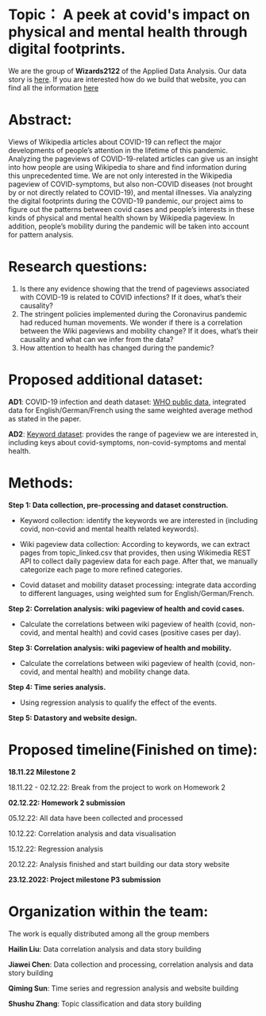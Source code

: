 # Topic： A peek at covid's impact on physical and mental health through digital footprints.

We are the group of **Wizards2122** of the Applied Data Analysis. Our data story is [here](https://futureson.github.io/Covidpageviews/). If you are interested how do we build that website, you can find all the information [here](https://github.com/futureson/Covidpageviews)

# Abstract:
Views of Wikipedia articles about COVID-19 can reflect the major developments of people’s attention in the lifetime of this pandemic. Analyzing the pageviews of COVID-19-related articles can give us an insight into how people are using Wikipedia to share and find information during this unprecedented time. We are not only interested in the Wikipedia pageview of COVID-symptoms, but also non-COVID diseases (not brought by or not directly related to COVID-19), and mental illnesses. Via analyzing the digital footprints during the COVID-19 pandemic, our project aims to figure out the patterns between covid cases and people’s interests in these kinds of physical and mental health shown by Wikipedia pageview. In addition, people’s mobility during the pandemic will be taken into account for pattern analysis. 



# Research questions:
1. Is there any evidence showing that the trend of pageviews associated with COVID-19 is related to COVID infections? If it does, what’s their causality?  
2. The stringent policies implemented during the Coronavirus pandemic had reduced human movements. We wonder if there is a correlation between the Wiki pageviews and mobility change? If it does, what’s their causality and what can we infer from the data?
3. How attention to health has changed during the pandemic? 



# Proposed additional dataset:
**AD1**: COVID-19 infection and death dataset: [WHO public data](https://covid19.who.int/data), integrated data for English/German/French using the same weighted average method as stated in the paper.

**AD2**: [Keyword dataset](https://github.com/epfl-ada/ada-2022-project-wizards2122/blob/main/data/key_words.csv): provides the range of pageview we are interested in, including keys about covid-symptoms, non-covid-symptoms and mental health.

# Methods:

**Step 1: Data collection, pre-processing and dataset construction.**

- Keyword collection: identify the keywords we are interested in (including covid, non-covid and mental health related keywords). 

- Wiki pageview data collection: According to keywords, we can extract pages from topic_linked.csv that provides, then using Wikimedia REST API to collect daily pageview data for each page. After that, we manually categorize each page to more refined categories.

- Covid dataset and mobility dataset processing: integrate data according to different languages, using weighted sum for English/German/French.

**Step 2: Correlation analysis: wiki pageview of health and covid cases.**

- Calculate the correlations between wiki pageview of health (covid, non-covid, and mental health) and covid cases (positive cases per day). 

**Step 3: Correlation analysis: wiki pageview of health and mobility.**

- Calculate the correlations between wiki pageview of health (covid, non-covid, and mental health) and mobility change data. 

**Step 4: Time series analysis.**

- Using regression analysis to qualify the effect of the events.

**Step 5: Datastory and website design.**


# Proposed timeline(Finished on time):

**18.11.22 Milestone 2**

18.11.22 - 02.12.22: Break from the project to work on Homework 2

**02.12.22: Homework 2 submission**

05.12.22: All data have been collected and processed

10.12.22: Correlation analysis and data visualisation 

15.12.22: Regression analysis

20.12.22: Analysis finished and start building our data story website

**23.12.2022: Project milestone P3 submission**

# Organization within the team:
The work is equally distributed among all the group members

**Hailin Liu**: Data correlation analysis and data story building

**Jiawei Chen**: Data collection and processing, correlation analysis and data story building  

**Qiming Sun**: Time series and regression analysis and website building

**Shushu Zhang**: Topic classification and data story building 




